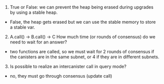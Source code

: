 1. True or False: we can prevent the heap being erased during upgrades by using a stable heap.
- False, the heap gets erased but we can use the stable memory to store a stable var.
2. A.call() -> B.call() -> C How much time (or rounds of consensus) do we need to wait for an answer?
- two functions are called, so we must wait for 2 rounds of consensus if the canisters are in the same subnet, or 4 if they are in different subnets.
3. Is possible to realize an intercanister call in query mode?
- no, they must go through consensus (update call)